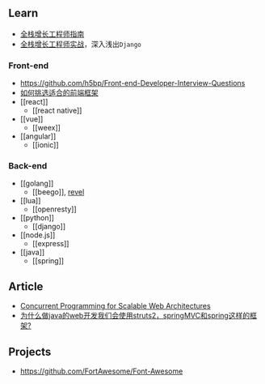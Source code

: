 ## Learn
- [全栈增长工程师指南](http://growth.phodal.com/)
- [全栈增长工程师实战](http://growth-in-action.phodal.com/)，深入浅出`Django`

### Front-end
- https://github.com/h5bp/Front-end-Developer-Interview-Questions
- [如何挑选适合的前端框架](https://github.com/RubyLouvre/agate/issues/8#issuecomment-99820791)
- [[react]]
    - [[react native]]
- [[vue]]
    - [[weex]]
- [[angular]]
    - [[ionic]]

### Back-end
- [[golang]]
    - [[beego]], [revel](https://github.com/revel/revel)
- [[lua]]
    - [[openresty]]
- [[python]]
    - [[django]]
- [[node.js]]
    - [[express]]
- [[java]]
    - [[spring]]

## Article
- [Concurrent Programming for Scalable Web Architectures](http://berb.github.io/diploma-thesis/original/) 
- [为什么做java的web开发我们会使用struts2，springMVC和spring这样的框架?](https://github.com/RubyLouvre/agate/issues/8)

## Projects 
- https://github.com/FortAwesome/Font-Awesome
